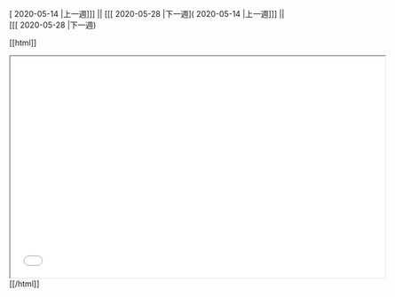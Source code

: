 [ 2020-05-14 |上一週]]] || [[[ 2020-05-28 |下一週]( 2020-05-14 |上一週]]] || [[[ 2020-05-28 |下一週)



[[html]]
<iframe src='<http://pad.hackingthursday.org>  ?showControls=true&showChat=true&showLineNumbers=true&useMonospaceFont=false' width=675 height=400></iframe>
[[/html]]